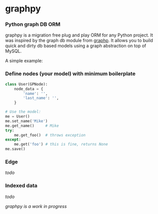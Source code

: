 # graphpy

### Python graph DB ORM

graphpy is a migration free plug and play ORM for any Python project. It was inspired by the graph db module from [graphp](https://github.com/mikeland86/graphp). It allows you to build quick and dirty db based models using a graph abstraction on top of MySQL.

A simple example:

### Define nodes (your model) with minimum boilerplate

```python
class User(GPNode):
    node_data = {
        'name': '',
        'last_name': '',
    }

# Use the model:
me = User()
me.set_name('Mike')
me.get_name()     # Mike
try:
    me.get_foo()  # throws exception
except: 
    me.get('foo') # this is fine, returns None
me.save()
```

### Edge 
*todo*

### Indexed data
*todo*

*graphpy is a work in progress*

